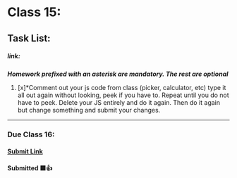 # Class 15: 
## Task List:
##### link: 
***Homework prefixed with an asterisk are mandatory. The rest are optional***
1. [x]*Comment out your js code from class (picker, calculator, etc) type it all out again without looking, peek if you have to. Repeat until you do not have to peek. Delete your JS entirely and do it again. Then do it again but change something and submit your changes.

---
### Due Class 16:
#### [Submit Link](https://forms.gle/q9qvPkrH5jKgEfxBA)
#### Submitted 🟩👍
